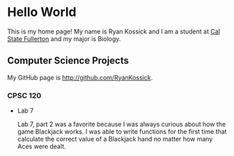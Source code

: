 # Hello World

This is my home page! My name is Ryan Kossick and I am a student at [Cal State Fullerton](http://www.fullerton.edu/) and my major is Biology.

## Computer Science Projects

My GitHub page is http://github.com/RyanKossick.

### CPSC 120

* Lab 7

    Lab 7, part 2 was a favorite because I was always curious about how the
    game Blackjack works. I was able to write functions for the first time
    that calculate the correct value of a Blackjack hand no matter how many
    Aces were dealt.